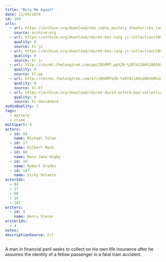 ```yaml
---
title: "Bury Me Again"
date: 11/04/1974
id: 169
urls: 
  - url: https://archive.org/download/cbs_radio_mystery_theater/cbs_radio_mystery_theater-0151-0200.zip/cbs_radio_mystery_theater-0151-0200%2Fcbsrmt_0169_bury_me_again.mp3
    source: archive-org
  - url: https://archive.org/download/cbsrmt-ken-long-jc-collection/CBSRMT - 741104 0169 Bury Me Again vbr bm2_jc.mp3
    quality: 0
    source: kl-jc
  - url: https://archive.org/download/cbsrmt-ken-long-jc-collection/CBSRMT - 741104 0169 Bury Me Again vbr fb2_jc.mp3
    quality: 0
    source: kl-jc
  - url: http://cbsrmt.thelongtrek.com/pp/CBSRMT_pp%20-%20741104%200169%20Bury%20Me%20Again.mp3
    quality: 0
    source: kl-pp
  - url: http://cbsrmt.thelongtrek.com/kf/CBSRMT%20-%20741104%200169%20Bury%20Me%20Again_kf.mp3
    quality: 0
    source: kl-kf
  - url: https://archive.org/download/cbsrmt-david-oxford-boa-collection/CBSRMT-741104-0169-Bury-Me-Again-(64-44)_kf-{BoA}.mp3
    quality: 0
    source: kl-davidoboa
audioQuality: 1
tags: 
  - mystery
  - crime
multipart: 0
actors:  
  - id: 84
    name: Michael Tolan  
  - id: 17
    name: Gilbert Mack  
  - id: 60
    name: Mary Jane Higby  
  - id: 16
    name: Robert Dryden  
  - id: 187
    name: Vicky Volante
actorIds:  
  - 84  
  - 17  
  - 60  
  - 16  
  - 187
writers:  
  - id: 4
    name: Henry Slesar
writerIds:  
  - 4
notes: 
descriptionSource: nrl
---
```

A man in financial peril seeks to collect on his own life insurance after he assumes the identity of a fellow passenger in a fatal train accident.